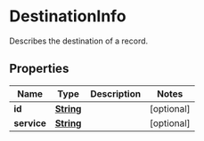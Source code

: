 

# DestinationInfo

Describes the destination of a record.

## Properties

| Name | Type | Description | Notes |
|------------ | ------------- | ------------- | -------------|
|**id** | [**String**](String.md) |  |  [optional] |
|**service** | [**String**](String.md) |  |  [optional] |



